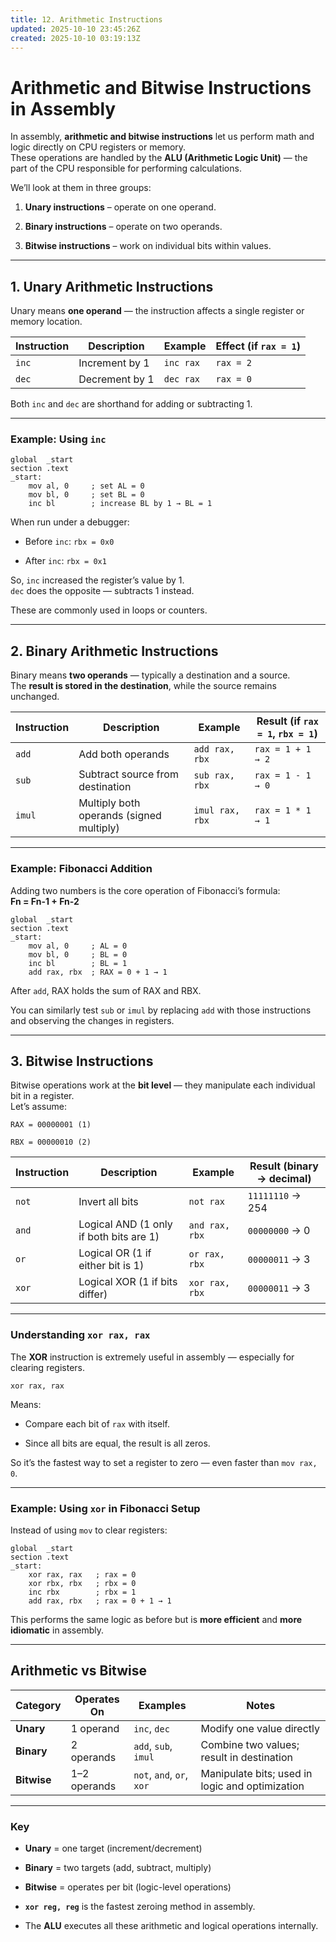 ```yaml
---
title: 12. Arithmetic Instructions
updated: 2025-10-10 23:45:26Z
created: 2025-10-10 03:19:13Z
---
```


# Arithmetic and Bitwise Instructions in Assembly

In assembly, **arithmetic and bitwise instructions** let us perform math and logic directly on CPU registers or memory.  
These operations are handled by the **ALU (Arithmetic Logic Unit)** — the part of the CPU responsible for performing calculations.

We’ll look at them in three groups:

1.  **Unary instructions** – operate on one operand.
    
2.  **Binary instructions** – operate on two operands.
    
3.  **Bitwise instructions** – work on individual bits within values.
    

* * *

## 1\. Unary Arithmetic Instructions

Unary means **one operand** — the instruction affects a single register or memory location.

| Instruction | Description | Example | Effect (if `rax = 1`) |
| --- | --- | --- | --- |
| `inc` | Increment by 1 | `inc rax` | `rax = 2` |
| `dec` | Decrement by 1 | `dec rax` | `rax = 0` |

Both `inc` and `dec` are shorthand for adding or subtracting 1.

* * *

### Example: Using `inc`

```
global  _start
section .text
_start:
    mov al, 0     ; set AL = 0
    mov bl, 0     ; set BL = 0
    inc bl        ; increase BL by 1 → BL = 1

```

When run under a debugger:

- Before `inc`: `rbx = 0x0`
    
- After `inc`: `rbx = 0x1`
    

So, `inc` increased the register’s value by 1.  
`dec` does the opposite — subtracts 1 instead.

These are commonly used in loops or counters.

* * *

## 2\. Binary Arithmetic Instructions

Binary means **two operands** — typically a destination and a source.  
The **result is stored in the destination**, while the source remains unchanged.

| Instruction | Description | Example | Result (if `rax = 1`, `rbx = 1`) |
| --- | --- | --- | --- |
| `add` | Add both operands | `add rax, rbx` | `rax = 1 + 1 → 2` |
| `sub` | Subtract source from destination | `sub rax, rbx` | `rax = 1 - 1 → 0` |
| `imul` | Multiply both operands (signed multiply) | `imul rax, rbx` | `rax = 1 * 1 → 1` |

* * *

### Example: Fibonacci Addition

Adding two numbers is the core operation of Fibonacci’s formula:  
**Fn = Fn-1 + Fn-2**

```
global  _start
section .text
_start:
    mov al, 0     ; AL = 0
    mov bl, 0     ; BL = 0
    inc bl        ; BL = 1
    add rax, rbx  ; RAX = 0 + 1 → 1

```

After `add`, RAX holds the sum of RAX and RBX.

You can similarly test `sub` or `imul` by replacing `add` with those instructions and observing the changes in registers.

* * *

## 3\. Bitwise Instructions

Bitwise operations work at the **bit level** — they manipulate each individual bit in a register.  
Let’s assume:

`RAX = 00000001 (1)`

`RBX = 00000010 (2)`

| Instruction | Description | Example | Result (binary → decimal) |
| --- | --- | --- | --- |
| `not` | Invert all bits | `not rax` | `11111110` → 254 |
| `and` | Logical AND (1 only if both bits are 1) | `and rax, rbx` | `00000000` → 0 |
| `or` | Logical OR (1 if either bit is 1) | `or rax, rbx` | `00000011` → 3 |
| `xor` | Logical XOR (1 if bits differ) | `xor rax, rbx` | `00000011` → 3 |

* * *

### Understanding `xor rax, rax`

The **XOR** instruction is extremely useful in assembly — especially for clearing registers.

`xor rax, rax`

Means:

- Compare each bit of `rax` with itself.
    
- Since all bits are equal, the result is all zeros.
    

So it’s the fastest way to set a register to zero — even faster than `mov rax, 0`.

* * *

### Example: Using `xor` in Fibonacci Setup

Instead of using `mov` to clear registers:

```
global  _start
section .text
_start:
    xor rax, rax   ; rax = 0
    xor rbx, rbx   ; rbx = 0
    inc rbx        ; rbx = 1
    add rax, rbx   ; rax = 0 + 1 → 1

```

This performs the same logic as before but is **more efficient** and **more idiomatic** in assembly.

* * *

## Arithmetic vs Bitwise

| Category | Operates On | Examples | Notes |
| --- | --- | --- | --- |
| **Unary** | 1 operand | `inc`, `dec` | Modify one value directly |
| **Binary** | 2 operands | `add`, `sub`, `imul` | Combine two values; result in destination |
| **Bitwise** | 1–2 operands | `not`, `and`, `or`, `xor` | Manipulate bits; used in logic and optimization |

* * *

### Key

- **Unary** = one target (increment/decrement)
    
- **Binary** = two targets (add, subtract, multiply)
    
- **Bitwise** = operates per bit (logic-level operations)
    
- **`xor reg, reg`** is the fastest zeroing method in assembly.
    
- The **ALU** executes all these arithmetic and logical operations internally.
    

&nbsp;